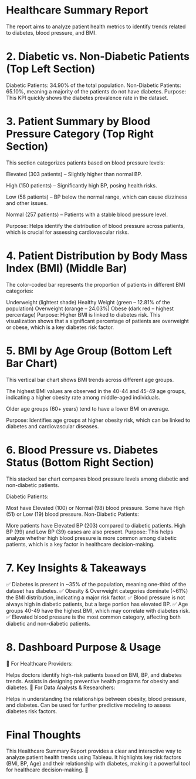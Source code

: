 # Healthcare Summary Report
The report aims to analyze patient health metrics to identify trends related to diabetes, blood pressure, and BMI.
# 2. Diabetic vs. Non-Diabetic Patients (Top Left Section)
Diabetic Patients: 34.90% of the total population.
Non-Diabetic Patients: 65.10%, meaning a majority of the patients do not have diabetes.
Purpose: This KPI quickly shows the diabetes prevalence rate in the dataset.
# 3. Patient Summary by Blood Pressure Category (Top Right Section)
This section categorizes patients based on blood pressure levels:

Elevated (303 patients) – Slightly higher than normal BP.

High (150 patients) – Significantly high BP, posing health risks.

Low (58 patients) – BP below the normal range, which can cause dizziness and other issues.

Normal (257 patients) – Patients with a stable blood pressure level.

Purpose: Helps identify the distribution of blood pressure across patients, which is crucial for assessing cardiovascular risks.

# 4. Patient Distribution by Body Mass Index (BMI) (Middle Bar)
The color-coded bar represents the proportion of patients in different BMI categories:

Underweight (lightest shade)
Healthy Weight (green – 12.81% of the population)
Overweight (orange – 24.03%)
Obese (dark red – highest percentage)
Purpose: Higher BMI is linked to diabetes risk. This visualization shows that a significant percentage of patients are overweight or obese, which is a key diabetes risk factor.

# 5. BMI by Age Group (Bottom Left Bar Chart)
This vertical bar chart shows BMI trends across different age groups.

The highest BMI values are observed in the 40-44 and 45-49 age groups, indicating a higher obesity rate among middle-aged individuals.

Older age groups (60+ years) tend to have a lower BMI on average.

Purpose: Identifies age groups at higher obesity risk, which can be linked to diabetes and cardiovascular diseases.

# 6. Blood Pressure vs. Diabetes Status (Bottom Right Section)
This stacked bar chart compares blood pressure levels among diabetic and non-diabetic patients.

Diabetic Patients:

Most have Elevated (100) or Normal (98) blood pressure.
Some have High (51) or Low (19) blood pressure.
Non-Diabetic Patients:

More patients have Elevated BP (203) compared to diabetic patients.
High BP (99) and Low BP (39) cases are also present.
Purpose: This helps analyze whether high blood pressure is more common among diabetic patients, which is a key factor in healthcare decision-making.

# 7. Key Insights & Takeaways
✅ Diabetes is present in ~35% of the population, meaning one-third of the dataset has diabetes.
✅ Obesity & Overweight categories dominate (~61%) the BMI distribution, indicating a major risk factor.
✅ Blood pressure is not always high in diabetic patients, but a large portion has elevated BP.
✅ Age groups 40-49 have the highest BMI, which may correlate with diabetes risk.
✅ Elevated blood pressure is the most common category, affecting both diabetic and non-diabetic patients.

# 8. Dashboard Purpose & Usage
📌 For Healthcare Providers:

Helps doctors identify high-risk patients based on BMI, BP, and diabetes trends.
Assists in designing preventive health programs for obesity and diabetes.
📌 For Data Analysts & Researchers:

Helps in understanding the relationships between obesity, blood pressure, and diabetes.
Can be used for further predictive modeling to assess diabetes risk factors.
# Final Thoughts
This Healthcare Summary Report provides a clear and interactive way to analyze patient health trends using Tableau. It highlights key risk factors (BMI, BP, Age) and their relationship with diabetes, making it a powerful tool for healthcare decision-making. 🚀
